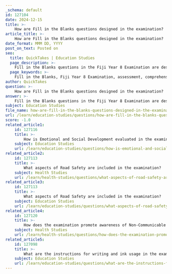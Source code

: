 ```yaml
---
_schema: default
id: 127104
date: 2024-12-15
title: >-
    How are Fill in the Blanks questions designed in the examination?
article_title: >-
    How are Fill in the Blanks questions designed in the examination?
date_format: MMM DD, YYYY
post_on_text: Posted on
seo:
  title: QuickTakes | Education Studies
  page_description: >-
    Fill in the Blanks questions in the Fiji Year 8 Examination are designed to assess students' comprehension and recall of key concepts, requiring students to accurately complete sentences with appropriate terms.
  page_keywords: >-
    Fill in the Blanks, Fiji Year 8 Examination, assessment, comprehension, key concepts, question design, education, student evaluation, clarity, structured questions
author: QuickTakes
question: >-
    How are Fill in the Blanks questions designed in the examination?
answer: >-
    Fill in the Blanks questions in the Fiji Year 8 Examination are designed to assess students' understanding and recall of key concepts in various subjects. These questions typically present a statement or sentence with certain words or phrases omitted, requiring students to fill in the blanks with the appropriate terms. \n\nThe structure of these questions is straightforward: a sentence is provided with one or more key components replaced by blank spaces. For example, a question might read, "The capital of Fiji is _____," where students would need to enter "Suva" to complete the statement correctly. \n\nTo ensure clarity and effectiveness, the language used in these questions is crucial. It should be clear and unambiguous to accurately gauge a student's understanding rather than merely testing rote memory. The design of these questions often includes a word list from which students can select the correct terms, enhancing their ability to interpret and apply their knowledge.\n\nAdditionally, fill-in-the-blank questions are typically part of a broader assessment format that may include multiple-choice, true-false, and matching questions. This variety allows for a more comprehensive evaluation of a student's knowledge and skills. \n\nOverall, the design of Fill in the Blanks questions in the Fiji Year 8 Examination aims to assess students' comprehension and ability to connect concepts, making them an important component of the assessment structure.
subject: Education Studies
file_name: how-are-fill-in-the-blanks-questions-designed-in-the-examination.md
url: /learn/education-studies/questions/how-are-fill-in-the-blanks-questions-designed-in-the-examination
score: -1.0
related_article1:
    id: 127116
    title: >-
        How is Emotional and Social Development evaluated in the examination?
    subject: Education Studies
    url: /learn/education-studies/questions/how-is-emotional-and-social-development-evaluated-in-the-examination
related_article2:
    id: 127113
    title: >-
        What aspects of Road Safety are included in the examination?
    subject: Health Studies
    url: /learn/health-studies/questions/what-aspects-of-road-safety-are-included-in-the-examination
related_article3:
    id: 127113
    title: >-
        What aspects of Road Safety are included in the examination?
    subject: Education Studies
    url: /learn/education-studies/questions/what-aspects-of-road-safety-are-included-in-the-examination
related_article4:
    id: 127120
    title: >-
        How does the examination promote awareness of Non-Communicable Diseases?
    subject: Health Studies
    url: /learn/health-studies/questions/how-does-the-examination-promote-awareness-of-noncommunicable-diseases
related_article5:
    id: 127098
    title: >-
        What are the instructions for writing and ink usage in the examination?
    subject: Education Studies
    url: /learn/education-studies/questions/what-are-the-instructions-for-writing-and-ink-usage-in-the-examination
---
```


&nbsp;